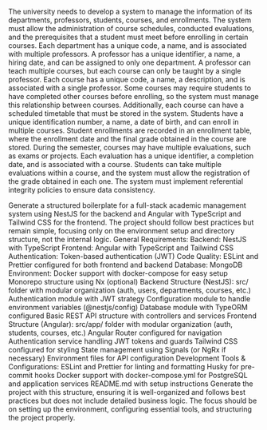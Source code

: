 The university needs to develop a system to manage the information of its departments, professors, students, courses, and enrollments. The system must allow the administration of course schedules, conducted evaluations, and the prerequisites that a student must meet before enrolling in certain courses.
Each department has a unique code, a name, and is associated with multiple professors. A professor has a unique identifier, a name, a hiring date, and can be assigned to only one department. A professor can teach multiple courses, but each course can only be taught by a single professor.
Each course has a unique code, a name, a description, and is associated with a single professor. Some courses may require students to have completed other courses before enrolling, so the system must manage this relationship between courses. Additionally, each course can have a scheduled timetable that must be stored in the system.
Students have a unique identification number, a name, a date of birth, and can enroll in multiple courses. Student enrollments are recorded in an enrollment table, where the enrollment date and the final grade obtained in the course are stored.
During the semester, courses may have multiple evaluations, such as exams or projects. Each evaluation has a unique identifier, a completion date, and is associated with a course. Students can take multiple evaluations within a course, and the system must allow the registration of the grade obtained in each one.
The system must implement referential integrity policies to ensure data consistency.

Generate a structured boilerplate for a full-stack academic management system using NestJS for the backend and Angular with TypeScript and Tailwind CSS for the frontend. The project should follow best practices but remain simple, focusing only on the environment setup and directory structure, not the internal logic.
General Requirements:
Backend: NestJS with TypeScript
Frontend: Angular with TypeScript and Tailwind CSS
Authentication: Token-based authentication (JWT)
Code Quality: ESLint and Prettier configured for both frontend and backend
Database: MongoDB
Environment: Docker support with docker-compose for easy setup
Monorepo structure using Nx (optional)
Backend Structure (NestJS):
src/ folder with modular organization (auth, users, departments, courses, etc.)
Authentication module with JWT strategy
Configuration module to handle environment variables (@nestjs/config)
Database module with TypeORM configured
Basic REST API structure with controllers and services
Frontend Structure (Angular):
src/app/ folder with modular organization (auth, students, courses, etc.)
Angular Router configured for navigation
Authentication service handling JWT tokens and guards
Tailwind CSS configured for styling
State management using Signals (or NgRx if necessary)
Environment files for API configuration
Development Tools & Configurations:
ESLint and Prettier for linting and formatting
Husky for pre-commit hooks
Docker support with docker-compose.yml for PostgreSQL and application services
README.md with setup instructions
Generate the project with this structure, ensuring it is well-organized and follows best practices but does not include detailed business logic. The focus should be on setting up the environment, configuring essential tools, and structuring the project properly.
